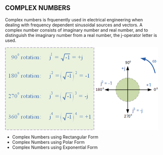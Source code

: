 ## COMPLEX NUMBERS

Complex numbers is frquenently used in electrical engineering when dealing with frequency dependent sinusoidal sources and vectors. 
A complex number consists of imaginary number and real number, and to distinguish the imaginary number from a real number, the j-operator letter is used.




<img src="https://github.com/whentea/images/blob/master/vector_rotation.gif" align="center" width="600">



* Complex Numbers using Rectangular Form
* Complex Numbers using Polar Form
* Complex Numbers using Exponential Form